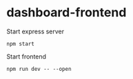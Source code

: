 # dashboard-frontend

Start express server

```
npm start
```

Start frontend

```
npm run dev -- --open
```
